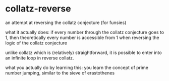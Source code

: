 # collatz-reverse
an attempt at reversing the collatz conjecture (for funsies)

what it actually does:
if every number through the collatz conjecture goes to 1, then theoretically every number is accessible from 1 when reversing the logic of the collatz conjecture

unlike collatz which is (relatively) straightforward, it is possible to enter into an infinite loop in reverse collatz.

what you actually do by learning this:
you learn the concept of prime number jumping, similar to the sieve of erastothenes
